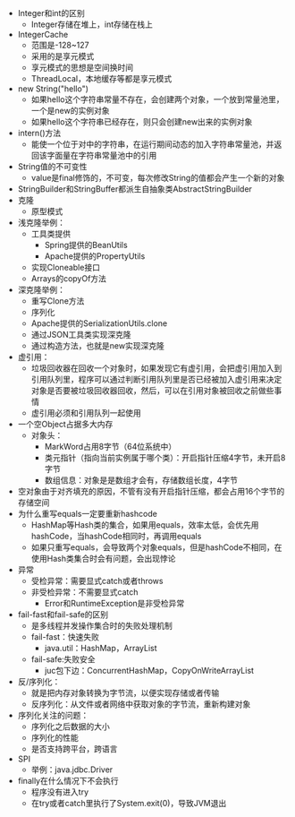 - Integer和int的区别
  - Integer存储在堆上，int存储在栈上
- IntegerCache
  - 范围是-128~127
  - 采用的是享元模式
  - 享元模式的思想是空间换时间
  - ThreadLocal，本地缓存等都是享元模式
- new String("hello")
  - 如果hello这个字符串常量不存在，会创建两个对象，一个放到常量池里，一个是new的实例对象
  - 如果hello这个字符串已经存在，则只会创建new出来的实例对象
- intern()方法
  - 能使一个位于对中的字符串，在运行期间动态的加入字符串常量池，并返回该字面量在字符串常量池中的引用
- String值的不可变性
  - value是final修饰的，不可变，每次修改String的值都会产生一个新的对象
- StringBuilder和StringBuffer都派生自抽象类AbstractStringBuilder
- 克隆
  - 原型模式
- 浅克隆举例：
  - 工具类提供
    - Spring提供的BeanUtils
    - Apache提供的PropertyUtils
  - 实现Cloneable接口
  - Arrays的copyOf方法
- 深克隆举例：
  - 重写Clone方法
  - 序列化
  - Apache提供的SerializationUtils.clone
  - 通过JSON工具类实现深克隆
  - 通过构造方法，也就是new实现深克隆
- 虚引用：
  - 垃圾回收器在回收一个对象时，如果发现它有虚引用，会把虚引用加入到引用队列里，程序可以通过判断引用队列里是否已经被加入虚引用来决定对象是否要被垃圾回收器回收，然后，可以在引用对象被回收之前做些事情
  - 虚引用必须和引用队列一起使用
- 一个空Object占据多大内存
  - 对象头：
    - MarkWord占用8字节（64位系统中）
    - 类元指针（指向当前实例属于哪个类）：开启指针压缩4字节，未开启8字节
    - 数组信息：对象是是数组才会有，存储数组长度，4字节
- 空对象由于对齐填充的原因，不管有没有开启指针压缩，都会占用16个字节的存储空间
- 为什么重写equals一定要重新hashcode
  - HashMap等Hash类的集合，如果用equals，效率太低，会优先用hashCode，当hashCode相同时，再调用equals
  - 如果只重写equals，会导致两个对象equals，但是hashCode不相同，在使用Hash类集合时会有问题，会出现悖论
- 异常
  - 受检异常：需要显式catch或者throws
  - 非受检异常：不需要显式catch
    - Error和RuntimeException是非受检异常
- fail-fast和fail-safe的区别
  - 是多线程并发操作集合时的失败处理机制
  - fail-fast：快速失败
    - java.util：HashMap，ArrayList
  - fail-safe:失败安全
    - juc包下边：ConcurrentHashMap，CopyOnWriteArrayList
- 反/序列化：
  - 就是把内存对象转换为字节流，以便实现存储或者传输
  - 反序列化：从文件或者网络中获取对象的字节流，重新构建对象
- 序列化关注的问题：
  - 序列化之后数据的大小
  - 序列化的性能
  - 是否支持跨平台，跨语言
- SPI
  - 举例：java.jdbc.Driver
- finally在什么情况下不会执行
  - 程序没有进入try
  - 在try或者catch里执行了System.exit(0)，导致JVM退出